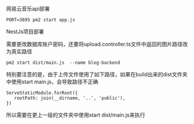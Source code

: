 网易云音乐api部署

```
PORT=3695 pm2 start app.js
```





NestJs项目部署 

需要更改数据库账户密码，还要将upload.controller.ts文件中返回的图片路径改为真实路径

```
pm2 start dist/main.js  --name blog-backend
```



特别要注意的是，由于上传文件使用了如下路径，如果在build出来的dist文件夹中使用start main.js，会导致路径不正确

``` 
ServeStaticModule.forRoot({
   rootPath: join(__dirname, '..', 'public'),
})
```

所以需要在更上一级的文件夹中使用start dist/main.js来执行